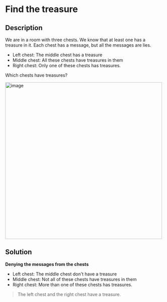 # Find the treasure
## Description
We are in a room with three chests. We know that at least one has a treasure in it. Each chest has a message, but all the messages are lies.

- Left chest: The middle chest has a treasure
- Middle chest: All these chests have treasures in them
- Right chest: Only one of these chests has treasures.

Which chests have treasures?

<img width="500" alt="image" src="https://user-images.githubusercontent.com/29307118/202836372-19159ef8-14d5-4ecf-b08c-819b05e79f81.png">

## Solution
**Denying the messages from the chests**

- Left chest: The middle chest don't have a treasure
- Middle chest: Not all of these chests have treasures in them
- Right chest: More than one of these chests has treasures.

> The left chest and the right chest have a treasure.